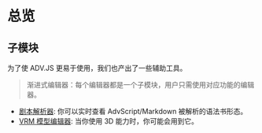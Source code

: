 # 总览

## 子模块

为了使 ADV.JS 更易于使用，我们也产出了一些辅助工具。

> 渐进式编辑器：每个编辑器都是一个子模块，用户只需使用对应功能的编辑器。

- [剧本解析器](https://editor.advjs.org): 你可以实时查看 AdvScript/Markdown 被解析的语法书形态。
- [VRM 模型编辑器](/guide/vrm): 当你使用 3D 能力时，你可能会用到它。
